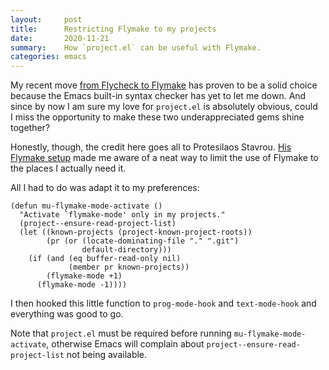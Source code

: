 ```yaml
---
layout:     post
title:      Restricting Flymake to my projects
date:       2020-11-21
summary:    How `project.el` can be useful with Flymake.
categories: emacs
---
```


My recent move [from Flycheck to Flymake](https://www.manueluberti.eu/emacs/2020/09/23/flymake/) has proven to be a solid choice because
the Emacs built-in syntax checker has yet to let me down. And since by now I am
sure my love for `project.el` is absolutely obvious, could I miss the opportunity
to make these two underappreciated gems shine together?

Honestly, though, the credit here goes all to Protesilaos Stavrou. [His Flymake
setup](https://protesilaos.com/dotemacs/#h:b8bfcc05-c0d3-4093-b3fe-f06187d22c6a) made me aware of a neat way to limit the use of Flymake to the places
I actually need it.

All I had to do was adapt it to my preferences:

``` emacs-lisp
(defun mu-flymake-mode-activate ()
  "Activate `flymake-mode' only in my projects."
  (project--ensure-read-project-list)
  (let ((known-projects (project-known-project-roots))
        (pr (or (locate-dominating-file "." ".git")
                default-directory)))
    (if (and (eq buffer-read-only nil)
             (member pr known-projects))
        (flymake-mode +1)
      (flymake-mode -1))))
```

I then hooked this little function to `prog-mode-hook` and `text-mode-hook` and
everything was good to go.

Note that `project.el` must be required before running `mu-flymake-mode-activate`,
otherwise Emacs will complain about `project--ensure-read-project-list` not being
available.
